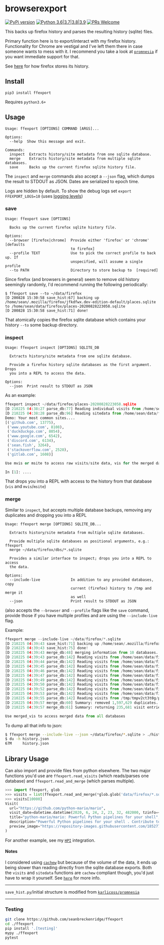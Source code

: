 # browserexport

[![PyPi version](https://img.shields.io/pypi/v/ffexport.svg)](https://pypi.python.org/pypi/ffexport) [![Python 3.6|3.7|3.8|3.9](https://img.shields.io/pypi/pyversions/ffexport.svg)](https://pypi.python.org/pypi/ffexport) [![PRs Welcome](https://img.shields.io/badge/PRs-welcome-brightgreen.svg?style=flat-square)](http://makeapullrequest.com)

This backs up firefox history and parses the resulting history (sqlite) files.

Primary function here is to export/interact with my firefox history. Functionality for Chrome are vestigal and I've left them there in case someone wants to mess with it. I recommend you take a look at [`promnesia`](https://github.com/karlicoss/promnesia) if you want immediate support for that.

See [here](https://web.archive.org/web/20190730231715/https://www.forensicswiki.org/wiki/Mozilla_Firefox_3_History_File_Format#moz_historyvisits) for how firefox stores its history.

## Install

`pip3 install ffexport`

Requires `python3.6+`

## Usage

```
Usage: ffexport [OPTIONS] COMMAND [ARGS]...

Options:
  --help  Show this message and exit.

Commands:
  inspect  Extracts history/site metadata from one sqlite database.
  merge    Extracts history/site metadata from multiple sqlite databases.
  save     Backs up the current firefox sqlite history file.
```

The `inspect` and `merge` commands also accept a `--json` flag, which dumps the result to STDOUT as JSON. Dates are serialized to epoch time.

Logs are hidden by default. To show the debug logs set `export FFEXPORT_LOGS=10` (uses [logging levels](https://docs.python.org/3/library/logging.html#logging-levels))

### save

```
Usage: ffexport save [OPTIONS]

  Backs up the current firefox sqlite history file.

Options:
  --browser [firefox|chrome]  Provide either 'firefox' or 'chrome' [defaults
                              to firefox]
  --profile TEXT              Use to pick the correct profile to back up. If
                              unspecified, will assume a single profile
  --to PATH                   Directory to store backup to  [required]
```

Since firefox (and browsers in general) seem to remove old history seemingly randomly, I'd recommend running the following periodically:

```
$ ffexport save --to ~/data/firefox
[D 200828 15:30:58 save_hist:67] backing up /home/sean/.mozilla/firefox/jfkdfwx.dev-edition-default/places.sqlite to /home/sean/data/firefox/places-20200828223058.sqlite
[D 200828 15:30:58 save_hist:71] done!
```

That atomically copies the firefox sqlite database which contains your history `--to` some backup directory.

### inspect

```
Usage: ffexport inspect [OPTIONS] SQLITE_DB

  Extracts history/site metadata from one sqlite database.

  Provide a firefox history sqlite databases as the first argument. Drops
  you into a REPL to access the data.

Options:
  --json  Print result to STDOUT as JSON
```

As an example:

```python
ffexport inspect ~/data/firefox/places-20200828223058.sqlite
[D 210225 04:38:27 parse_db:77] Reading individual visits from /home/sean/data/firefox/places-20200828223058.sqlite...
[D 210225 04:38:28 parse_db:96] Reading sitedata from /home/sean/data/firefox/places-20200828223058.sqlite...
Demo: Your most common sites....
[('github.com', 13775),
 ('www.youtube.com', 8108),
 ('duckduckgo.com', 8054),
 ('www.google.com', 6542),
 ('discord.com', 6134),
 ('sean.fish', 3264),
 ('stackoverflow.com', 2528),
 ('gitlab.com', 1608)]

Use mvis or msite to access raw visits/site data, vis for the merged data

In [1]: ....
```

That drops you into a REPL with access to the history from that database (`vis` and `mvis`/`msite`)

### merge

Similar to `inspect`, but accepts multiple database backups, removing any duplicates and dropping you into a REPL

```
Usage: ffexport merge [OPTIONS] SQLITE_DB...

  Extracts history/site metadata from multiple sqlite databases.

  Provide multiple sqlite databases as positional arguments, e.g.: ffexport
  merge ~/data/firefox/dbs/*.sqlite

  Provides a similar interface to inspect; drops you into a REPL to access
  the data.

Options:
  --include-live              In addition to any provided databases, copy
                              current (firefox) history to /tmp and merge it
                              as well
  --json                      Print result to STDOUT as JSON
```

(also accepts the `--browser` and `--profile` flags like the `save` command, provide those if you have multiple profiles and are using the `--include-live` flag.

Example:

```python
ffexport merge --include-live ~/data/firefox/*.sqlite
[D 210225 04:39:43 save_hist:71] backing up /home/sean/.mozilla/firefox/lsinsptf.dev-edition-default/places.sqlite to /tmp/tmpv2ct3t0g/places-20210225123943.sqlite
[D 210225 04:39:43 save_hist:75] done!
[D 210225 04:39:43 merge_db:48] merging information from 10 databases...
[D 210225 04:39:43 parse_db:142] Reading visits from /home/sean/data/firefox/places-20200828223058.sqlite...
[D 210225 04:39:44 parse_db:142] Reading visits from /home/sean/data/firefox/places-20201010031025.sqlite...
[D 210225 04:39:45 parse_db:142] Reading visits from /home/sean/data/firefox/places-20201031031121.sqlite...
[D 210225 04:39:46 parse_db:142] Reading visits from /home/sean/data/firefox/places-20201121031143.sqlite...
[D 210225 04:39:47 parse_db:142] Reading visits from /home/sean/data/firefox/places-20201212031157.sqlite...
[D 210225 04:39:49 parse_db:142] Reading visits from /home/sean/data/firefox/places-20201226031225.sqlite...
[D 210225 04:39:50 parse_db:142] Reading visits from /home/sean/data/firefox/places-20210109031324.sqlite...
[D 210225 04:39:52 parse_db:142] Reading visits from /home/sean/data/firefox/places-20210208052811.sqlite...
[D 210225 04:39:53 parse_db:142] Reading visits from /home/sean/data/firefox/places-20210222065542.sqlite...
[D 210225 04:39:55 parse_db:142] Reading visits from /tmp/tmpv2ct3t0g/places-20210225123943.sqlite...
[D 210225 04:39:57 merge_db:60] Summary: removed 1,597,629 duplicates...
[D 210225 04:39:57 merge_db:61] Summary: returning 235,681 visit entries...

Use merged_vis to access merged data from all databases
```

To dump all that info to json:

```bash
$ ffexport merge --include-live --json ~/data/firefox/*.sqlite > ./history.json
$ du -h history.json
67M     history.json
```

## Library Usage

Can also import and provide files from python elsewhere. The two major functions you'd use are `ffexport.read_visits` (which reads/parses one database) and `ffexport.read_and_merge` (which parses multiple).

```python
>>> import ffexport, glob
>>> visits = list(ffexport.read_and_merge(*glob.glob('data/firefox/*.sqlite')))  # note the splat, read_and_merge accepts variadic arguments
>>> visits[10000]
Visit(
  url="https://github.com/python-mario/mario",
  visit_date=datetime.datetime(2020, 6, 24, 2, 23, 32, 482000, tzinfo=<UTC>),
  title="python-mario/mario: Powerful Python pipelines for your shell",
  description="Powerful Python pipelines for your shell . Contribute to python-mario/mario development by creating an account on GitHub.",
  preview_image="https://repository-images.githubusercontent.com/185277224/2ce27080-b915-11e9-8abc-088ab263dbd9",
)
```

For another example, see my [`HPI`](https://github.com/seanbreckenridge/HPI/blob/master/my/browsing.py) integration.

#### Notes

I considered using [`cachew`](https://github.com/karlicoss/cachew) but because of the volume of the data, it ends up being slower than reading directly from the sqlite database exports. Both the `visits` and `sitedata` functions are `cachew` compliant though, you'd just have to wrap it yourself. See [`here`](https://github.com/seanbreckenridge/ffexport/issues/6) for more info.

---

`save_hist.py`/initial structure is modified from [`karlicoss/promnesia`](https://github.com/karlicoss/promnesia/)

---

### Testing

```bash
git clone https://github.com/seanbreckenridge/ffexport
cd ./ffexport
pip install '.[testing]'
mypy ./ffexport
pytest
```
